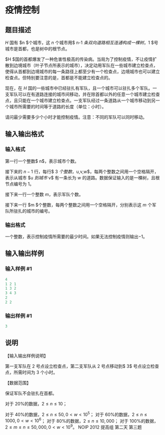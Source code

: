 # 疫情控制

## 题目描述

$H$ 国有 $n $个城市，这 $n$ 个城市用$ n-1 $条双向道路相互连通构成一棵树，$1 $号城市是首都，也是树中的根节点。

$H $国的首都爆发了一种危害性极高的传染病。当局为了控制疫情，不让疫情扩散到边境城市（叶子节点所表示的城市），决定动用军队在一些城市建立检查点，使得从首都到边境城市的每一条路径上都至少有一个检查点，边境城市也可以建立检查点。但特别要注意的是，首都是不能建立检查点的。

现在，在 $H$ 国的一些城市中已经驻扎有军队，且一个城市可以驻扎多个军队。一支军队可以在有道路连接的城市间移动，并在除首都以外的任意一个城市建立检查点，且只能在一个城市建立检查点。一支军队经过一条道路从一个城市移动到另一个城市所需要的时间等于道路的长度（单位：小时）。

请问最少需要多少个小时才能控制疫情。注意：不同的军队可以同时移动。

## 输入输出格式

### 输入格式

第一行一个整数$ n$，表示城市个数。

接下来的 $n-1$ 行，每行$ 3 $个整数，$u,v,w$，每两个整数之间用一个空格隔开，表示从城市 $u $到城市$ v$ 有一条长为 $w$ 的道路。数据保证输入的是一棵树，且根节点编号为 $1$。

接下来一行一个整数 $m$，表示军队个数。

接下来一行 $m $个整数，每两个整数之间用一个空格隔开，分别表示这 $m$ 个军队所驻扎的城市的编号。

### 输出格式

一个整数，表示控制疫情所需要的最少时间。如果无法控制疫情则输出$-1$。

## 输入输出样例

### 输入样例 #1

```cpp
4 
1 2 1 
1 3 2 
3 4 3 
2 
2 2
```


### 输出样例 #1

```cpp
3
```


## 说明

【输入输出样例说明】

第一支军队在 $2$ 号点设立检查点，第二支军队从 $2$ 号点移动到$ 3$ 号点设立检查点，所需时间为 $3$ 个小时。

【数据范围】

保证军队不会驻扎在首都。

对于 20%的数据，$2≤ n≤ 10$；

对于 40%的数据，$2 ≤n≤50,0<w <10^5$； 对于 60%的数据，$2 ≤ n≤1000,0<w <10^6$； 对于 80%的数据，$2 ≤ n≤10,000$； 对于 100%的数据，$2≤m≤n≤50,000,0<w <10^9$。 NOIP 2012 提高组 第二天 第三题 


